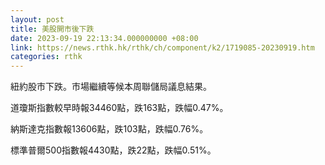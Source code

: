 ```yaml
---
layout: post
title: 美股開市後下跌
date: 2023-09-19 22:13:34.000000000 +08:00
link: https://news.rthk.hk/rthk/ch/component/k2/1719085-20230919.htm
categories: rthk
---
```


紐約股市下跌。市場繼續等候本周聯儲局議息結果。

道瓊斯指數較早時報34460點，跌163點，跌幅0.47%。

納斯達克指數報13606點，跌103點，跌幅0.76%。

標準普爾500指數報4430點，跌22點，跌幅0.51%。
